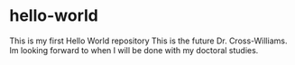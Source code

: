 # hello-world
This is my first Hello World repository
This is the future Dr. Cross-Williams.  Im looking forward to when I will be done with my doctoral studies.
